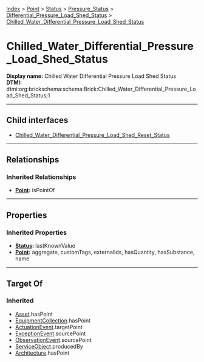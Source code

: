 [Index](../../../../../index.md) > [Point](../../../../Point.md) > [Status](../../../Status.md) > [Pressure_Status](../../Pressure_Status.md) > [Differential_Pressure_Load_Shed_Status](../Differential_Pressure_Load_Shed_Status.md) > [Chilled_Water_Differential_Pressure_Load_Shed_Status](#)
# Chilled_Water_Differential_Pressure_Load_Shed_Status

**Display name:** Chilled Water Differential Pressure Load Shed Status<br />
**DTMI:** dtmi:org:brickschema:schema:Brick:Chilled_Water_Differential_Pressure_Load_Shed_Status;1

---

## Child interfaces
* [Chilled_Water_Differential_Pressure_Load_Shed_Reset_Status](Chilled_Water_Differential_Pressure_Load_Shed_Reset_Status.md)

---

## Relationships

### Inherited Relationships
* **[Point](../../../../Point.md):** isPointOf

---

## Properties

### Inherited Properties
* **[Status](../../../Status.md):** lastKnownValue
* **[Point](../../../../Point.md):** aggregate, customTags, externalIds, hasQuantity, hasSubstance, name

---

## Target Of
### Inherited
* [Asset](../../../../../Asset/Asset.md).hasPoint
* [EquipmentCollection](../../../../../Collection/EquipmentCollection.md).hasPoint
* [ActuationEvent](../../../../../Event/PointEvent/ActuationEvent.md).targetPoint
* [ExceptionEvent](../../../../../Event/PointEvent/ExceptionEvent.md).sourcePoint
* [ObservationEvent](../../../../../Event/PointEvent/ObservationEvent.md).sourcePoint
* [ServiceObject](../../../../../Information/ServiceObject/ServiceObject.md).producedBy
* [Architecture](../../../../../Space/Architecture/Architecture.md).hasPoint
